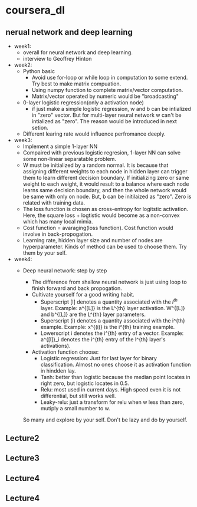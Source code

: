 # coursera_dl
## nerual network and deep learning
   * week1:
      * overall for neural network and deep learning.
      * interview to Geoffrey Hinton
   * week2:
      * Python basic
        * Avoid use for-loop or while loop in computation to some extend. Try best to make matrix compuation.
        * Using numpy function to complete matrix/vector computation.
        * Matrix/vector operated by numeric would be "broadcasting"
      * 0-layer logistic regression(only a activation node) 
        * if just make a simple logistic regression, w and b can be intialized in "zero" vector. But for multi-layer neural network w can't be intialized as "zero". The reason would be introduced in next setion.
       * Different learing rate would influence perfromance deeply.
   * week3: 
      * Implement a simple 1-layer NN
       * Compaired with previous logistic regresion, 1-layer NN can solve some non-linear separatable problem.
       * W must be initialized by a random normal. It is because that assigning different weights to each node in hidden layer can trigger them to learn different decision boundary. If initializing zero or same weight to each weight, it would result to a balance where each node learns same decision boundary, and then the whole network would be same with only on node. 
            But, b can be initilaized as "zero". Zero is related with training data.
        * The loss function is chosen as cross-entropy for logitstic activation. Here, the square loss + logtistic would become as a non-convex which has many local mimia. 
        * Cost function = avaraging(loss function). Cost function would involve in back-propogation. 
        * Learning rate, hidden layer size and number of nodes are hyperparameter. Kinds of method can be used to choose them. Try them by your self.
   * week4:
      * Deep neural network: step by step
        * The difference from shallow neural network is just using loop to finish forward and back propogation.
        * Cultivate yourself for a good writing habit. 
            * Superscript [l] denotes a quantity associated with the $l^{th}$ layer.
                Example: a^{[L]} is the L^{th} layer activation. W^{[L]} and b^{[L]} are the L^{th} layer parameters.
            * Superscript (i) denotes a quantity associated with the i^{th} example.
                Example: x^{(i)} is the i^{th} training example.
            * Lowerscript i denotes the i^{th} entry of a vector.
                Example: a^{[l]}_i denotes the i^{th} entry of the l^{th} layer's activations).
        * Activation function choose:
            * Logistic regression: 
            	Just for last layer for binary classification. Almost no ones choose it as activation function in hindden lay.
            *  Tanh: 
            better than logistic because the median point locates in right zero, but logistic locates in 0.5. 
            * Relu: 
            most used in current days. High speed even it is not differential, but still works well. 
            * Leaky-relu: 
            just a transform for relu when w less than zero, mutiply a small number to w.              
 
 		So many and explore by your self. Don't be lazy and do by yourself.
## Lecture2
## Lecture3
## Lecture4
## Lecture4
